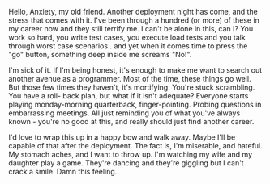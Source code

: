 <!--META--
author: Sean K Smith
created: 2020-05-15T01:58:50Z
edited: 2020-05-15T01:58:50Z
title: Anxiety and Deployments
subtitle: wrestling with a fear of failure
tags:
  - Anxiety
--END-->
Hello, Anxiety, my old friend. Another deployment night has come, and the stress
that comes with it. I've been through a hundred (or more) of these
in my career now and they still terrify me. I can't be alone in this, can I? You
work so hard, you write test cases, you execute load tests and you talk through
worst case scenarios.. and yet when it comes time to press the "go" button,
something deep inside me screams "No!".
<!--BREAK-->
I'm sick of it. If I'm being honest, it's enough to make me want to search out
another avenue as a programmer. Most of the time, these things go well. But those
few times they haven't, it's mortifying. You're stuck scrambling. You have a roll-
back plan, but what if it isn't adequate? Everyone starts playing monday-morning
quarterback, finger-pointing. Probing questions in embarrassing meetings. All just
reminding you of what you've always known - you're no good at this, and really
should just find another career.

I'd love to wrap this up in a happy bow and walk away. Maybe I'll be capable of 
that after the deployment. The fact is, I'm miserable, and hateful. My stomach
aches, and I want to throw up. I'm watching my wife and my daughter play a game.
They're dancing and they're giggling but I can't crack a smile. Damn this feeling.
